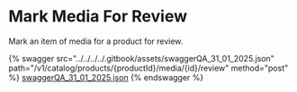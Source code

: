 # Mark Media For Review

Mark an item of media for a product for review.

{% swagger src="../../../../.gitbook/assets/swaggerQA_31_01_2025.json" path="/v1/catalog/products/{productId}/media/{id}/review" method="post" %}
[swaggerQA_31_01_2025.json](../../../../.gitbook/assets/swaggerQA_31_01_2025.json)
{% endswagger %}
